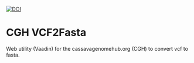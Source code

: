 [![DOI](https://zenodo.org/badge/428423842.svg)](https://zenodo.org/badge/latestdoi/428423842)

# CGH VCF2Fasta

Web utility (Vaadin) for the cassavagenomehub.org (CGH) to convert vcf to fasta.
